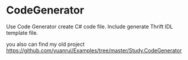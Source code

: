 CodeGenerator
=============

Use Code Generator create C# code file. Include generate Thrift IDL template file.

you also can find my old project https://github.com/yuanrui/Examples/tree/master/Study.CodeGenerator

